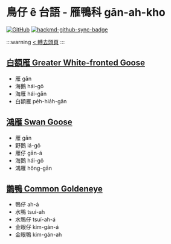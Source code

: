 # 鳥仔 ê 台語 - 雁鴨科 gān-ah-kho

[![GitHub](https://img.shields.io/badge/GitHub-black?logo=github)](https://github.com/siansiansu/tsiau-a-e-mia)
[![hackmd-github-sync-badge](https://hackmd.io/Y4ar5Qs6SUK5mX-wE0HEmQ/badge)](https://hackmd.io/Y4ar5Qs6SUK5mX-wE0HEmQ)

:::warning
[< 轉去頭頁](https://hackmd.io/@siansiansu/Hy4VzNvha)
:::

## [白額雁 Greater White-fronted Goose](https://www.instagram.com/p/Ck23Hj8PzJP/)

- 雁 gān
- 海鵝 hái-gô
- 海雁 hái-gān
- 白額雁 pe̍h-hia̍h-gān

## [鴻雁 Swan Goose](https://www.instagram.com/p/CZKHKvjvw5d/)

- 雁 gān
- 野鵝 iá-gô
- 雁仔 gān-á
- 海鵝 hái-gô
- 鴻雁 hông-gān

## [鵲鴨 Common Goldeneye](https://www.instagram.com/p/Cl37GiWvtUT/)

- 鴨仔 ah-á
- 水鴨 tsuí-ah
- 水鴨仔 tsuí-ah-á
- 金眼仔 kim-gán-á
- 金眼鴨 kim-gán-ah
